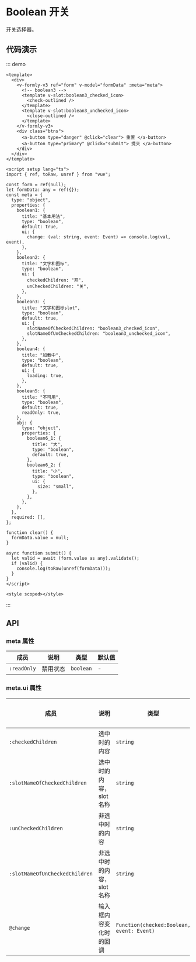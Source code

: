 # Boolean 开关

开关选择器。

## 代码演示

::: demo

```vue
<template>
  <div>
    <v-formly-v3 ref="form" v-model="formData" :meta="meta">
      <!-- boolean3 -->
      <template v-slot:boolean3_checked_icon>
        <check-outlined />
      </template>
      <template v-slot:boolean3_unchecked_icon>
        <close-outlined />
      </template>
    </v-formly-v3>
    <div class="btns">
      <a-button type="danger" @click="clear"> 重置 </a-button>
      <a-button type="primary" @click="submit"> 提交 </a-button>
    </div>
  </div>
</template>

<script setup lang="ts">
import { ref, toRaw, unref } from "vue";

const form = ref(null);
let formData: any = ref({});
const meta = {
  type: "object",
  properties: {
    boolean1: {
      title: "基本用法",
      type: "boolean",
      default: true,
      ui: {
        change: (val: string, event: Event) => console.log(val, event),
      },
    },
    boolean2: {
      title: "文字和图标",
      type: "boolean",
      ui: {
        checkedChildren: "开",
        unCheckedChildren: "关",
      },
    },
    boolean3: {
      title: "文字和图标slot",
      type: "boolean",
      default: true,
      ui: {
        slotNameOfCheckedChildren: "boolean3_checked_icon",
        slotNameOfUnCheckedChildren: "boolean3_unchecked_icon",
      },
    },
    boolean4: {
      title: "加载中",
      type: "boolean",
      default: true,
      ui: {
        loading: true,
      },
    },
    boolean5: {
      title: "不可用",
      type: "boolean",
      default: true,
      readOnly: true,
    },
    obj: {
      type: "object",
      properties: {
        boolean6_1: {
          title: "大",
          type: "boolean",
          default: true,
        },
        boolean6_2: {
          title: "小",
          type: "boolean",
          ui: {
            size: "small",
          },
        },
      },
    },
  },
  required: [],
};

function clear() {
  formData.value = null;
}

async function submit() {
  let valid = await (form.value as any).validate();
  if (valid) {
    console.log(toRaw(unref(formData)));
  }
}
</script>

<style scoped></style>
```

:::

## API

### meta 属性

| 成员        | 说明     | 类型      | 默认值 |
| ----------- | -------- | --------- | ------ |
| `:readOnly` | 禁用状态 | `boolean` | -      |

### meta.ui 属性

| 成员                           | 说明                      | 类型                                      | 默认值 |
| ------------------------------ | ------------------------- | ----------------------------------------- | ------ |
| `:checkedChildren`             | 选中时的内容              | `string`                                  | -      |
| `:slotNameOfCheckedChildren`   | 选中时的内容，slot 名称   | `string`                                  | -      |
| `:unCheckedChildren`           | 非选中时的内容            | `string`                                  | -      |
| `:slotNameOfUnCheckedChildren` | 非选中时的内容，slot 名称 | `string`                                  | -      |
| `@change`                      | 输入框内容变化时的回调    | `Function(checked:Boolean, event: Event)` | -      |

